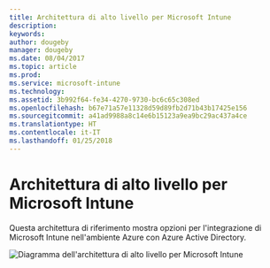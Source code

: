 ```yaml
---
title: Architettura di alto livello per Microsoft Intune
description: 
keywords: 
author: dougeby
manager: dougeby
ms.date: 08/04/2017
ms.topic: article
ms.prod: 
ms.service: microsoft-intune
ms.technology: 
ms.assetid: 3b992f64-fe34-4270-9730-bc6c65c308ed
ms.openlocfilehash: b67e71a57e11328d59d89fb2d71b43b17425e156
ms.sourcegitcommit: a41ad9988a8c14e6b15123a9ea9bc29ac437a4ce
ms.translationtype: HT
ms.contentlocale: it-IT
ms.lasthandoff: 01/25/2018
---
```

# <a name="high-level-architecture-for-microsoft-intune"></a>Architettura di alto livello per Microsoft Intune
Questa architettura di riferimento mostra opzioni per l'integrazione di Microsoft Intune nell'ambiente Azure con Azure Active Directory.  
 
![Diagramma dell'architettura di alto livello per Microsoft Intune](/intune/media/intunearchitecture.svg)

